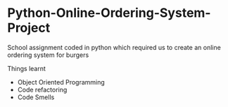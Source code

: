 # Python-Online-Ordering-System-Project

School assignment coded in python which required us to create an online ordering system for burgers 

Things learnt
  - Object Oriented Programming 
  - Code refactoring 
  - Code Smells 
  
